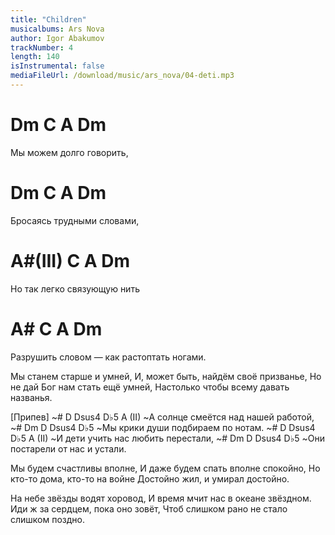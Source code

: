 ```yaml
---
title: "Children"
musicalbums: Ars Nova
author: Igor Abakumov
trackNumber: 4
length: 140
isInstrumental: false
mediaFileUrl: /download/music/ars_nova/04-deti.mp3
---
```


#    Dm    C     A   Dm
Мы можем долго говорить,
#    Dm     C    A     Dm
Бросаясь трудными словами,
#   A#(III) C     A      Dm
Но так легко связующую нить
#    A#      C           A            Dm
Разрушить словом — как растоптать ногами.

Мы станем старше и умней,
И, может быть, найдём своё призванье,
Но не дай Бог нам стать ещё умней,
Настолько чтобы всему давать названья.

[Припев]
~#   D        Dsus4     D♭5     A (II)
~А солнце смеётся над нашей работой,
~#     Dm     D       Dsus4   D♭5
~Мы крики души подбираем по нотам.
~#   D     Dsus4      D♭5       A (II)
~И дети учить нас любить перестали,
~#  Dm      D       Dsus4   D♭5
~Они постарели от нас и устали.

Мы будем счастливы вполне,
И даже будем спать вполне спокойно,
Но кто-то дома, кто-то на войне
Достойно жил, и умирал достойно.

На небе звёзды водят хоровод,
И время мчит нас в океане звёздном.
Иди ж за сердцем, пока оно зовёт,
Чтоб слишком рано не стало слишком поздно.
